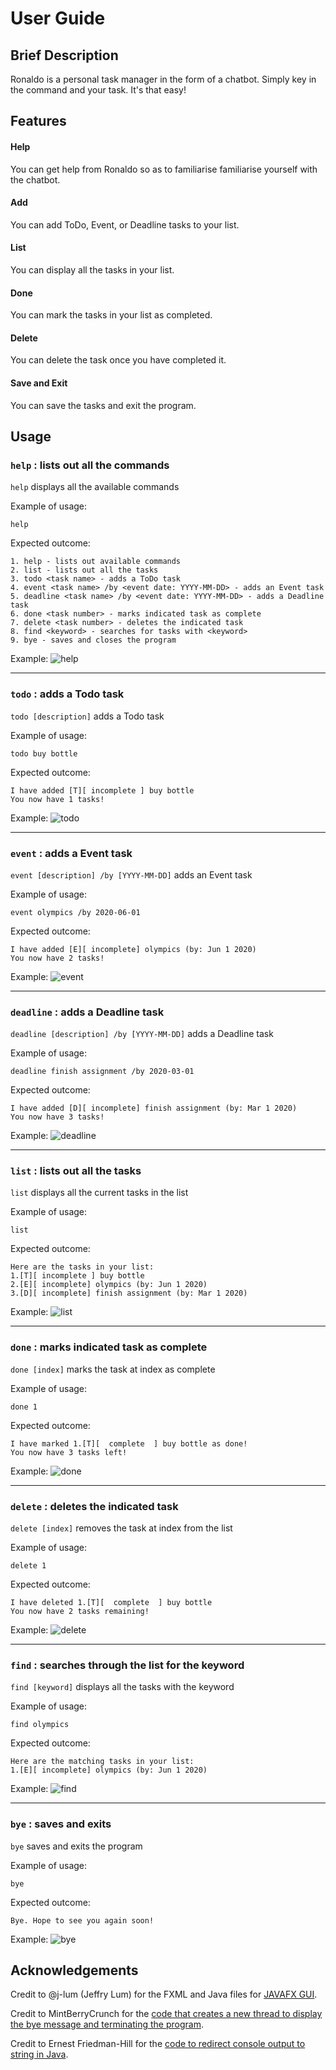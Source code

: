 # User Guide

## Brief Description
Ronaldo is a personal task manager in the form of a chatbot. Simply key in the command and your task. It's that easy!

## Features 

#### Help
You can get help from Ronaldo so as to familiarise familiarise yourself with the chatbot.

#### Add
You can add ToDo, Event, or Deadline tasks to your list.

#### List
You can display all the tasks in your list.

#### Done
You can mark the tasks in your list as completed.

#### Delete
You can delete the task once you have completed it.

#### Save and Exit
You can save the tasks and exit the program.


## Usage

### `help` : lists out all the commands

`help` displays all the available commands

Example of usage: 

`help`

Expected outcome:

````
1. help - lists out available commands
2. list - lists out all the tasks
3. todo <task name> - adds a ToDo task
4. event <task name> /by <event date: YYYY-MM-DD> - adds an Event task
5. deadline <task name> /by <event date: YYYY-MM-DD> - adds a Deadline task
6. done <task number> - marks indicated task as complete
7. delete <task number> - deletes the indicated task
8. find <keyword> - searches for tasks with <keyword>
9. bye - saves and closes the program
````

Example:
![help](help.png)

___

### `todo` : adds a Todo task

`todo [description]` adds a Todo task

Example of usage:

`todo buy bottle`

Expected outcome:
````
I have added [T][ incomplete ] buy bottle
You now have 1 tasks!
````

Example:
![todo](todo.png)

___

### `event` : adds a Event task

`event [description] /by [YYYY-MM-DD]` adds an Event task

Example of usage:

`event olympics /by 2020-06-01`

Expected outcome:
````
I have added [E][ incomplete] olympics (by: Jun 1 2020)
You now have 2 tasks!
````

Example:
![event](event.png)

___

### `deadline` : adds a Deadline task

`deadline [description] /by [YYYY-MM-DD]` adds a Deadline task

Example of usage:

`deadline finish assignment /by 2020-03-01`

Expected outcome:
````
I have added [D][ incomplete] finish assignment (by: Mar 1 2020)
You now have 3 tasks!
````

Example:
![deadline](deadline.png)

___

### `list` : lists out all the tasks

`list` displays all the current tasks in the list

Example of usage:

`list`

Expected outcome:
````
Here are the tasks in your list:
1.[T][ incomplete ] buy bottle
2.[E][ incomplete] olympics (by: Jun 1 2020)
3.[D][ incomplete] finish assignment (by: Mar 1 2020)
````

Example:
![list](list.png)

___

### `done` : marks indicated task as complete

`done [index]` marks the task at index as complete

Example of usage:

`done 1`

Expected outcome:
````
I have marked 1.[T][  complete  ] buy bottle as done!
You now have 3 tasks left!
````

Example:
![done](done.png)

___

### `delete` : deletes the indicated task

`delete [index]` removes the task at index from the list

Example of usage:

`delete 1`

Expected outcome:
````
I have deleted 1.[T][  complete  ] buy bottle
You now have 2 tasks remaining!
````

Example:
![delete](delete.png)

___

### `find` : searches through the list for the keyword

`find [keyword]` displays all the tasks with the keyword

Example of usage:

`find olympics`

Expected outcome:
````
Here are the matching tasks in your list:
1.[E][ incomplete] olympics (by: Jun 1 2020)
````

Example:
![find](find.png)

___

### `bye` : saves and exits

`bye` saves and exits the program

Example of usage:

`bye`

Expected outcome:
````
Bye. Hope to see you again soon!
````

Example:
![bye](bye.png)

## Acknowledgements
Credit to @j-lum (Jeffry Lum) for the FXML and Java files for [JAVAFX GUI](https://github.com/nus-cs2103-AY1920S2/duke/blob/master/tutorials/javaFxTutorialPart4.md).

Credit to MintBerryCrunch for the [code that creates a new thread to display the bye message and terminating the program](https://stackoverflow.com/questions/52393982/javafx-problem-with-platform-runlater-delayed-rendering-of-canvas-graphic).

Credit to Ernest Friedman-Hill for the [code to redirect console output to string in Java](https://stackoverflow.com/questions/8708342/redirect-console-output-to-string-in-java/8708357).
